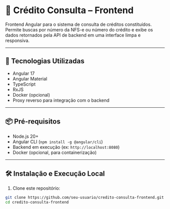 # 🎯 Crédito Consulta – Frontend

Frontend Angular para o sistema de consulta de créditos constituídos. Permite buscas por número da NFS-e ou número do crédito e exibe os dados retornados pela API de backend em uma interface limpa e responsiva.

---

## 🚀 Tecnologias Utilizadas

- Angular 17
- Angular Material
- TypeScript
- RxJS
- Docker (opcional)
- Proxy reverso para integração com o backend

---

## 📦 Pré-requisitos

- Node.js 20+
- Angular CLI (`npm install -g @angular/cli`)
- Backend em execução (ex: `http://localhost:8080`)
- Docker (opcional, para containerização)

---

## 🛠️ Instalação e Execução Local

1. Clone este repositório:

```bash
git clone https://github.com/seu-usuario/credito-consulta-frontend.git
cd credito-consulta-frontend
